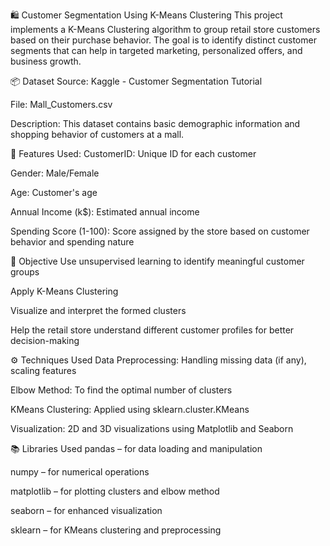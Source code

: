 🛍️ Customer Segmentation Using K-Means Clustering
This project implements a K-Means Clustering algorithm to group retail store customers based on their purchase behavior. The goal is to identify distinct customer segments that can help in targeted marketing, personalized offers, and business growth.

📦 Dataset
Source: Kaggle - Customer Segmentation Tutorial

File: Mall_Customers.csv

Description: This dataset contains basic demographic information and shopping behavior of customers at a mall.

📌 Features Used:
CustomerID: Unique ID for each customer

Gender: Male/Female

Age: Customer's age

Annual Income (k$): Estimated annual income

Spending Score (1-100): Score assigned by the store based on customer behavior and spending nature

🎯 Objective
Use unsupervised learning to identify meaningful customer groups

Apply K-Means Clustering

Visualize and interpret the formed clusters

Help the retail store understand different customer profiles for better decision-making

⚙️ Techniques Used
Data Preprocessing: Handling missing data (if any), scaling features

Elbow Method: To find the optimal number of clusters

KMeans Clustering: Applied using sklearn.cluster.KMeans

Visualization: 2D and 3D visualizations using Matplotlib and Seaborn

📚 Libraries Used
pandas – for data loading and manipulation

numpy – for numerical operations

matplotlib – for plotting clusters and elbow method

seaborn – for enhanced visualization

sklearn – for KMeans clustering and preprocessing
